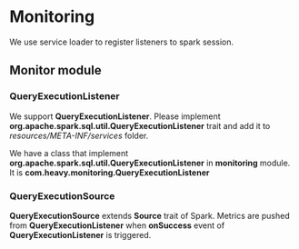 # Monitoring
We use service loader to register listeners to spark session.

## Monitor module

### QueryExecutionListener
We support **QueryExecutionListener**. Please implement **org.apache.spark.sql.util.QueryExecutionListener** trait and add it to _resources/META-INF/services_ folder.

We have a class that implement **org.apache.spark.sql.util.QueryExecutionListener** in **monitoring** module. It is **com.heavy.monitoring.QueryExecutionListener**

### QueryExecutionSource

**QueryExecutionSource** extends **Source** trait of Spark. Metrics are pushed from **QueryExecutionListener** when **onSuccess** event of **QueryExecutionListener** is triggered.  